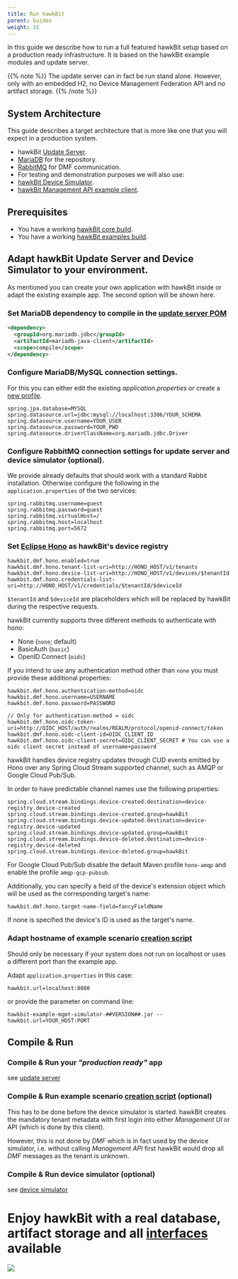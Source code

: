 ```yaml
---
title: Run hawkBit
parent: Guides
weight: 31
---
```


In this guide we describe how to run a full featured hawkBit setup based on a production ready infrastructure. It is based on the hawkBit example modules and update server.

<!--more-->

{{% note %}}
The update server can in fact be run stand alone. However, only with an embedded H2, no Device Management Federation API and no artifact storage.
{{% /note %}}

## System Architecture

This guide describes a target architecture that is more like one that you will expect in a production system.

- hawkBit [Update Server](https://github.com/eclipse/hawkbit/tree/master/hawkbit-runtime/hawkbit-update-server).
- [MariaDB](https://mariadb.org) for the repository.
- [RabbitMQ](https://www.rabbitmq.com) for DMF communication.
- For testing and demonstration purposes we will also use:
- [hawkBit Device Simulator](https://github.com/eclipse/hawkbit-examples/tree/master/hawkbit-device-simulator).
- [hawkBit Management API example client](https://github.com/eclipse/hawkbit-examples/tree/master/hawkbit-mgmt-api-client).

## Prerequisites

- You have a working [hawkBit core build](https://github.com/eclipse/hawkbit).
- You have a working [hawkBit examples build](https://github.com/eclipse/hawkbit-examples).

## Adapt hawkBit Update Server and Device Simulator to your environment.

As mentioned you can create your own application with hawkBit inside or adapt the existing example app. The second option will be shown here.

### Set MariaDB dependency to compile in the [update server POM](https://github.com/eclipse/hawkbit/blob/master/hawkbit-runtime/hawkbit-update-server/pom.xml)

```xml
<dependency>
  <groupId>org.mariadb.jdbc</groupId>
  <artifactId>mariadb-java-client</artifactId>
  <scope>compile</scope>
</dependency>
```

### Configure MariaDB/MySQL connection settings.

For this you can either edit the existing _application.properties_ or create a [new profile](http://docs.spring.io/spring-boot/docs/current/reference/htmlsingle/#boot-features-external-config-profile-specific-properties).

```properties
spring.jpa.database=MYSQL
spring.datasource.url=jdbc:mysql://localhost:3306/YOUR_SCHEMA
spring.datasource.username=YOUR_USER
spring.datasource.password=YOUR_PWD
spring.datasource.driverClassName=org.mariadb.jdbc.Driver
```

### Configure RabbitMQ connection settings for update server and device simulator (optional).

We provide already defaults that should work with a standard Rabbit installation. Otherwise configure the following in the `application.properties` of the two services:

```properties
spring.rabbitmq.username=guest
spring.rabbitmq.password=guest
spring.rabbitmq.virtualHost=/
spring.rabbitmq.host=localhost
spring.rabbitmq.port=5672
```

### Set [Eclipse Hono](https://www.eclipse.org/hono/) as hawkBit's device registry

```
hawkbit.dmf.hono.enabled=true
hawkbit.dmf.hono.tenant-list-uri=http://HONO_HOST/v1/tenants
hawkbit.dmf.hono.device-list-uri=http://HONO_HOST/v1/devices/$tenantId
hawkbit.dmf.hono.credentials-list-uri=http://HONO_HOST/v1/credentials/$tenantId/$deviceId
```
`$tenantId` and `$deviceId` are placeholders which will be replaced by hawkBit during the respective requests.

hawkBit currently supports three different methods to authenticate with hono:
- None (`none`; default)
- BasicAuth (`basic`)
- OpenID Connect (`oidc`)

If you intend to use any authentication method other than `none` you must provide these additional properties: 

```
hawkbit.dmf.hono.authentication-method=oidc
hawkbit.dmf.hono.username=USERNAME
hawkbit.dmf.hono.password=PASSWORD

// Only for authentication-method = oidc
hawkbit.dmf.hono.oidc-token-uri=http://OIDC_HOST/auth/realms/REALM/protocol/openid-connect/token
hawkbit.dmf.hono.oidc-client-id=OIDC_CLIENT_ID
hawkbit.dmf.hono.oidc-client-secret=OIDC_CLIENT_SECRET # You can use a oidc client secret instead of username+password
```

hawkBit handles device registry updates through CUD events emitted by Hono over any Spring Cloud Stream supported channel, such as AMQP or Google Cloud Pub/Sub.

In order to have predictable channel names use the following properties:
```
spring.cloud.stream.bindings.device-created.destination=device-registry.device-created
spring.cloud.stream.bindings.device-created.group=hawkBit
spring.cloud.stream.bindings.device-updated.destination=device-registry.device-updated
spring.cloud.stream.bindings.device-updated.group=hawkBit
spring.cloud.stream.bindings.device-deleted.destination=device-registry.device-deleted
spring.cloud.stream.bindings.device-deleted.group=hawkBit
```
For Google Cloud Pub/Sub disable the default Maven profile `hono-amqp` and enable the profile `amqp-gcp-pubsub`.

Additionally, you can specify a field of the device's extension object which will be used as the corresponding target's name:
```
hawkbit.dmf.hono.target-name-field=fancyFieldName
```
If none is specified the device's ID is used as the target's name.


### Adapt hostname of example scenario [creation script](https://github.com/eclipse/hawkbit-examples/blob/master/hawkbit-example-mgmt-simulator/src/main/resources/application.properties)

Should only be necessary if your system does not run on localhost or uses a different port than the example app.

Adapt `application.properties` in this case:

```properties
hawkbit.url=localhost:8080
```

or provide the parameter on command line:

```properties
hawkbit-example-mgmt-simulator-##VERSION##.jar --hawkbit.url=YOUR_HOST:PORT
```

## Compile & Run

### Compile & Run your _"production ready"_ app

see [update server](https://github.com/eclipse/hawkbit/tree/master/hawkbit-runtime/hawkbit-update-server)

### Compile & Run example scenario [creation script](https://github.com/eclipse/hawkbit-examples/tree/master/hawkbit-example-mgmt-simulator) (optional)

This has to be done before the device simulator is started. hawkBit creates the mandatory tenant metadata with first login into either _Management UI_ or API (which is done by this client).

However, this is not done by _DMF_ which is in fact used by the device simulator, i.e. without calling _Management API_ first hawkBit would drop all _DMF_ messages as the tenant is unknown.

### Compile & Run device simulator (optional)

see [device simulator](https://github.com/eclipse/hawkbit-examples/tree/master/hawkbit-device-simulator)

# Enjoy hawkBit with a real database, artifact storage and all [interfaces](../../apis/) available

![](../../images/hawkbit_ui.png)
